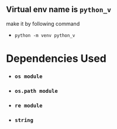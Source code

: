## Virtual env name is `python_v`
make it by following command
- `python -m venv python_v`

# Dependencies Used
- ### `os module`
- ### `os.path module`
- ### `re module`
- ### `string`